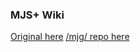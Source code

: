 ### MJS+ Wiki

[Original here](https://github.com/MajsoulPlus/majsoul-plus-wiki)
[/mjg/ repo here](https://repo.riichi.moe/)

